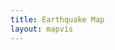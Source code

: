 ```yaml
---
title: Earthquake Map
layout: mapvis
---
```


<script src="../js/d3.v2.js"></script>
<script type="text/javascript">

  var mapconf = {
      extent: [
	    {lat: -10.00, lon: -45.00},
        {lat: -60.00, lon: -75.00}
  	  ],
      zoom: 4,
      mapid: "pnavarrc.map-me21qrt6"
  	},
    visconf = {
      duration: 2 * 60 * 1000, // Milliseconds
   	  radExp: 5,
   	  radExtent: [20, 300],
   	  durationEntent: [300, 1000],
   	  infoBox: {
   	  	width:  200,
   	  	height: 100,
   	  	margin: 40
   	  },
   	  txtInfo: {
   	  	margin: {top: 80, left: 0},
   	  	fontsize: 50
   	  }
   	};

  var magExtent, dayExtent;

  // Visualization setup
  var visDiv = d3.select('#d3l'),
   	  visSvg = visDiv.append('svg')
   	  visGrp = visSvg.append('g'),
   	  grpYear = visSvg.append('g'),
   	  infoBox = grpYear.append('rect'),
   	  txtYear = grpYear.append('text');

  // D3 Visualization Layer
  function D3Layer() {

    var layer = {},
   	  	bounds,
   	  	feature,
   	  	collection,
   	  	firstDraw = true;

   	layer.parent = visDiv.node();

   	layer.project = function(coord) {
   	  var svgPoint = layer.map.locationPoint({ lat: coord[1], lon: coord[0] });
   	  return [svgPoint.x, svgPoint.y];
   	};

   	layer.draw = function() {

   	  if (firstDraw) {

   	  	var mapDim = layer.map.dimensions,
		    btnPlay = d3.select('#btnPlay')
   	  		  .on('click', layer.drawPoints);

   	  	visSvg.attr('width',  mapDim.x)
   	  	      .attr('height', mapDim.y);

   	  	var infoPos = {
			  x: mapDim.x - visconf.infoBox.width - visconf.infoBox.margin,
   	  		  y: mapDim.y - visconf.infoBox.height - visconf.infoBox.margin
   	  		};

		grpYear.attr("transform", "translate(" + infoPos.x + "," + infoPos.y + ")");

		infoBox.attr('id', 'infobox')
   	  	  .attr('x', 0)
   	  		  .attr('y', 0)
   	  		  .attr('width',  visconf.infoBox.width)
   	  		  .attr('height', visconf.infoBox.height);

   	  	txtYear.attr('id', 'txtyear')
   	  	  .attr('x', visconf.txtInfo.margin.left)
   	  	  .attr('y', visconf.txtInfo.margin.top)
   	  	  .text('1900');

   	  	firstDraw = false;
   	  }
   	};

	layer.drawPoints = function() {

	  var eqRadius = d3.scale.pow()
	  	    .domain(magExtent)
	  	    .rangeRound(visconf.radExtent)
	  	    .exponent(visconf.radExp),
	  	  eqDelay = d3.scale.linear()
	  	  	.domain(dayExtent)
	  	  	.rangeRound([0, visconf.duration]),
	  	  eqDuration = d3.scale.linear()
	  	  	.domain(magExtent)
	  	  	.range(visconf.durationEntent);

   	  path = d3.geo.path()
        .projection(layer.project)
        .pointRadius(0);

      feature.attr("d", path);

   	  path = d3.geo.path()
        .projection(layer.project)
        .pointRadius(function(item) { 
        	return eqRadius(item.properties.magnitude); 
        });
        
      feature.transition()
        .delay(function(item) {
          return eqDelay(item.properties.day);
        })
        .duration(function(item) {
        	return eqDuration(item.properties.magnitude);
        })
        .each('start', function() {
          d3.select(this).attr('fill-opacity', 0.2);
          txtYear.text(this.__data__.properties.year);
        })
        .each('end', function() {
          d3.select(this).attr("fill-opacity", 0.0);
        })
        .attr('d', path);

   	};

   	layer.data = function(x) {
   	  collection = x,
   	  bounds = d3.geo.bounds(collection),
   	  feature = visGrp.selectAll('path')
   	    .data(collection.features)
   	    .enter()
   	  	.append('path')
   	  	.attr('class', 'eqpoint');

   	  return layer;
   	};

   	layer.extent = function() {
      return new MM.Extent(
        new MM.Location(bounds[0][1], bounds[0][0]),
        new MM.Location(bounds[1][1], bounds[1][0]));
    };

  	return layer;
  
  };

	function epochDay(datetime) {
	  var MS_DAY = 24 * 60 * 60 * 1000,
          ms_epoch = Date.parse(datetime);
      return (ms_epoch - ms_epoch % MS_DAY) / MS_DAY;
    };

  	// Load the data
   	d3.json('../data/full.json', function(earthquakeData) {

   	  // Add additional data to the eartquake events
      var earthquakePoints = earthquakeData.features, 
          firstDate = earthquakePoints[0].properties.datetime,
          dayOffset = Math.abs(epochDay(firstDate));

      earthquakePoints.forEach(function(item) {
      	var datetime = new Date(item.properties.datetime);
      	item.properties['day'] = epochDay(datetime) + dayOffset;
      	item.properties['year'] = datetime.getFullYear();
      });

	  magExtent = d3.extent(earthquakePoints, function(item) {
      	    return item.properties.magnitude;
          }),
      	  dayExtent = d3.extent(earthquakePoints, function(item) {
      	  	return item.properties.day;
      	  });


  	  // Load and draw the map
  	  mapbox.load(mapconf.mapid, function(mbmap) {

        map = mapbox.map("map", mbmap.layer);
        earthquakeLayer = D3Layer().data(earthquakeData);
		map.addLayer(earthquakeLayer);

        // Configure the inital state of the map
        map.setExtent(mapconf.extent);
        map.zoom(mapconf.zoom);
        map.ui.zoomer.add();
        map.ui.attribution.add()
          .content('<a href="http://mapbox.com/about/maps">Terms &amp; Feedback</a>');        
	  });

    });


</script>